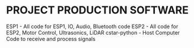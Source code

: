 # PROJECT PRODUCTION SOFTWARE
ESP1 - All code for ESP1, IO, Audio, Bluetooth code
ESP2 - All code for ESP2, Motor Control, Ultrasonics, LiDAR
cstar-python - Host Computer Code to receive and process signals